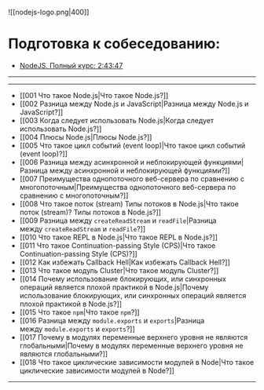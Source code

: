 ![[nodejs-logo.png|400]]

# Подготовка к собеседованию:

* [NodeJS. Полный курс: 2:43:47](https://www.youtube.com/watch?v=nu4PiyjAmAE&list=PLNkWIWHIRwMFKmmIPVaCPpusgloMMgxN2&index=16)

___
___

* [[001 Что такое Node.js|Что такое Node.js?]]
* [[002 Разница между Node.js и JavaScript|Разница между Node.js и JavaScript?]]
* [[003 Когда следует использовать Node.js|Когда следует использовать Node.js?]]
* [[004 Плюсы Node.js|Плюсы Node.js?]]
* [[005 Что такое цикл событий (event loop)|Что такое цикл событий (event loop)?]]
* [[006 Разница между асинхронной и неблокирующей функциями|Разница между асинхронной и неблокирующей функциями?]]
* [[007 Преимущества однопоточного веб-сервера по сравнению с многопоточным|Преимущества однопоточного веб-сервера по сравнению с многопоточным?]]
* [[008 Что такое поток (stream) Типы потоков в Node.js|Что такое поток (stream)? Типы потоков в Node.js?]]
* [[009 Разница между `createReadStream` и `readFile`|Разница между `createReadStream` и `readFile`?]]
* [[010 Что такое REPL в Node.js|Что такое REPL в Node.js?]]
* [[011 Что такое Continuation-passing Style (CPS)|Что такое Continuation-passing Style (CPS)?]]
* [[012 Как избежать Callback Hell|Как избежать Callback Hell?]]
* [[013 Что такое модуль Cluster|Что такое модуль Cluster?]]
* [[014 Почему использование блокирующих, или синхронных операций является плохой практикой в Node.js|Почему использование блокирующих, или синхронных операций является плохой практикой в Node.js?]]
* [[015 Что такое `npm`|Что такое `npm`?]]
* [[016 Разница между `module.exports` и `exports`|Разница между `module.exports` и `exports`?]]
* [[017 Почему в модулях переменные верхнего уровня не являются глобальными|Почему в модулях переменные верхнего уровня не являются глобальными?]]
* [[018 Что такое циклические зависимости модулей в Node|Что такое циклические зависимости модулей в Node?]]

___

